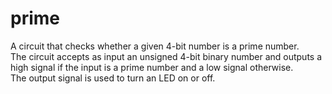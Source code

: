 # prime
A circuit that checks whether a given 4-bit number is a prime number.  
The circuit accepts as input an unsigned 4-bit binary number and outputs a high signal if the input is a prime number
and a low signal otherwise.  
The output signal is used to turn an LED on or off.